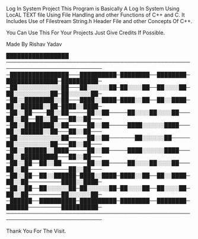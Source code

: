 Log In System Project 
This Program is  Basically A Log In System Using LocAL TEXT file Using File Handling and other Functions of C++ and C.
It Includes Use of Filestream String.h Header File and other Concepts Of C++.






You Can Use This For Your Projects Just Give Credits If Possible.

Made By Rishav Yadav

█████████████████
────────────────────────────────────────────────────────────────────────────
─████████████████───██████████─████████──████████─██████████████─██████████─
─██░░░░░░░░░░░░██───██░░░░░░██─██░░░░██──██░░░░██─██░░░░░░░░░░██─██░░░░░░██─
─██░░████████░░██───████░░████─████░░██──██░░████─██░░██████░░██─████░░████─
─██░░██────██░░██─────██░░██─────██░░░░██░░░░██───██░░██──██░░██───██░░██───
─██░░████████░░██─────██░░██─────████░░░░░░████───██░░██████░░██───██░░██───
─██░░░░░░░░░░░░██─────██░░██───────██░░░░░░██─────██░░░░░░░░░░██───██░░██───
─██░░██████░░████─────██░░██─────████░░░░░░████───██░░██████████───██░░██───
─██░░██──██░░██───────██░░██─────██░░░░██░░░░██───██░░██───────────██░░██───
─██░░██──██░░██████─████░░████─████░░██──██░░████─██░░██─────────████░░████─
─██░░██──██░░░░░░██─██░░░░░░██─██░░░░██──██░░░░██─██░░██─────────██░░░░░░██─
─██████──██████████─██████████─████████──████████─██████─────────██████████─
────────────────────────────────────────────────────────────────────────────


Thank You For The Visit.
